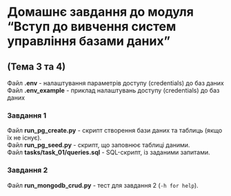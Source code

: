 # Домашнє завдання до модуля “Вступ до вивчення систем управління базами даних”  
## (Тема 3 та 4)


Файл **.env** - налаштування параметрів доступу (credentials) до баз даних   
Файл **.env_example** - приклад налаштувань доступу (credentials) до баз даних

### Завдання 1  
Файл **run_pg_create.py** - скрипт створення бази даних та таблиць (якщо їх не існує).        
Файл **run_pg_seed.py** - скрипт, що заповнює таблиці даними.        
Файл **tasks/task_01/queries.sql** - SQL-скрипт, із заданими запитами.        
  
### Завдання 2  
Файл **run_mongodb_crud.py** - тест для завдання 2 (``-h for help``).  


